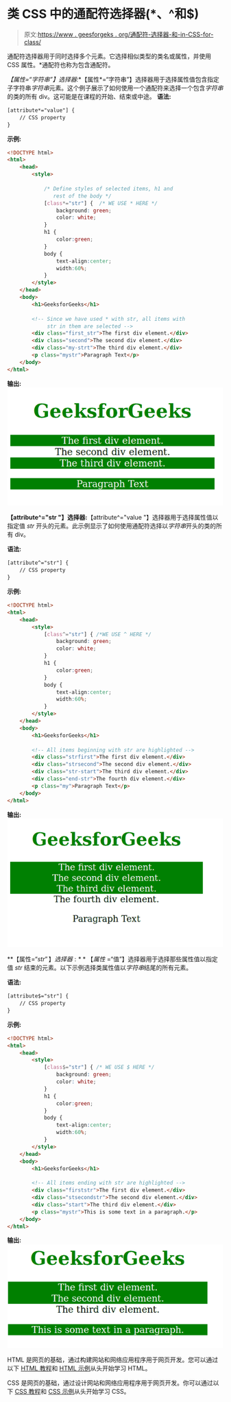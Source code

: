 # 类 CSS 中的通配符选择器(*、^和$)

> 原文:[https://www . geesforgeks . org/通配符-选择器-和-in-CSS-for-class/](https://www.geeksforgeeks.org/wildcard-selectors-and-in-css-for-classes/)

通配符选择器用于同时选择多个元素。它选择相似类型的类名或属性，并使用 CSS 属性。*通配符也称为包含通配符。

**【属性*=“字符串”】选择器:**【属性*=“字符串”】选择器用于选择属性值包含指定子字符串*字符串*元素。这个例子展示了如何使用一个通配符来选择一个包含*字符串*的类的所有 div。这可能是在课程的开始、结束或中途。
**语法:**

```html
[attribute*="value"] {
    // CSS property
}
```

**示例:**

```html
<!DOCTYPE html>
<html>
    <head>
        <style> 

            /* Define styles of selected items, h1 and
               rest of the body */
            [class*="str"] {  /* WE USE * HERE */
                background: green;
                color: white;
            }
            h1 {
                color:green;
            }
            body {
                text-align:center;
                width:60%;
            }
        </style>
    </head>
    <body>
        <h1>GeeksforGeeks</h1>

        <!-- Since we have used * with str, all items with
             str in them are selected -->
        <div class="first_str">The first div element.</div>
        <div class="second">The second div element.</div>
        <div class="my-strt">The third div element.</div>
        <p class="mystr">Paragraph Text</p>
    </body>
</html>
```

**输出:**
![](img/b96eb9b6c782ce03ac3bc612df3ababf.png)

**【attribute^="str "】选择器:**【attribute^="value "】选择器用于选择属性值以指定值 *str* 开头的元素。此示例显示了如何使用通配符选择以*字符串*开头的类的所有 div。

**语法:**

```html
[attribute^="str"] {
    // CSS property
}
```

**示例:**

```html
<!DOCTYPE html>
<html>
    <head>
        <style> 
            [class^="str"] { /*WE USE ^ HERE */
                background: green;
                color: white;
            }
            h1 {
                color:green;
            }
            body {
                text-align:center;
                width:60%;
            }
        </style>
    </head>
    <body>
        <h1>GeeksforGeeks</h1>

        <!-- All items beginning with str are highlighted -->
        <div class="strfirst">The first div element.</div>
        <div class="strsecond">The second div element.</div>
        <div class="str-start">The third div element.</div>
        <div class="end-str">The fourth div element.</div>
        <p class="my">Paragraph Text</p>
    </body>
</html>
```

**输出:**
![](img/594fd818b6daa9e5dde0f927f1898d44.png)

**【属性$=“str”】选择器:**【属性$ =“值”】选择器用于选择那些属性值以指定值 *str* 结束的元素。以下示例选择类属性值以*字符串*结尾的所有元素。

**语法:**

```html
[attribute$="str"] {
    // CSS property
}
```

**示例:**

```html
<!DOCTYPE html>
<html>
    <head>
        <style> 
            [class$="str"] { /* WE USE $ HERE */
                background: green;
                color: white;
            }
            h1 {
                color:green;
            }
            body {
                text-align:center;
                width:60%;
            }
        </style>
    </head>
    <body>
        <h1>GeeksforGeeks</h1>

        <!-- All items ending with str are highlighted -->
        <div class="firststr">The first div element.</div>
        <div class="stsecondstr">The second div element.</div>
        <div class="start">The third div element.</div>
        <p class="mystr">This is some text in a paragraph.</p>
    </body>
</html>                                 
```

**输出:**
![](img/5005f77e39eb471a873b835cf331fb96.png)

HTML 是网页的基础，通过构建网站和网络应用程序用于网页开发。您可以通过以下 [HTML 教程](https://www.geeksforgeeks.org/html-tutorials/)和 [HTML 示例](https://www.geeksforgeeks.org/html-examples/)从头开始学习 HTML。

CSS 是网页的基础，通过设计网站和网络应用程序用于网页开发。你可以通过以下 [CSS 教程](https://www.geeksforgeeks.org/css-tutorials/)和 [CSS 示例](https://www.geeksforgeeks.org/css-examples/)从头开始学习 CSS。